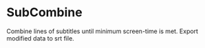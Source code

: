 # SubCombine
Combine lines of subtitles until minimum screen-time is met. Export modified data to srt file.
